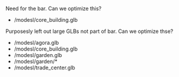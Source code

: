 Need for the bar.  Can we optimize this?

* /modesl/core_building.glb

Purposesly left out large GLBs not part of bar.  Can we optimize thse?

* /modesl/agora.glb
* /modesl/core_building.glb
* /modesl/garden.glb
* /modesl/garden/*
* /modesl/trade_center.glb